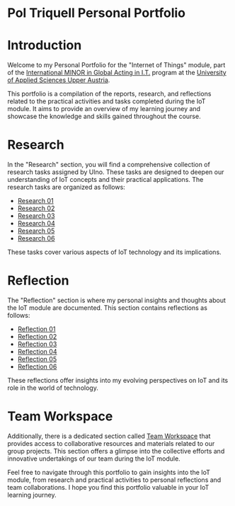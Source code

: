 Pol Triquell Personal Portfolio
==============================

# Introduction
Welcome to my Personal Portfolio for the "Internet of Things" module, part of the [International MINOR in Global Acting in I.T.](https://www-eps-udl-cat.translate.goog/ca/internacional/minor-internacional-global-acting-in-ict-00001/?_x_tr_sl=auto&_x_tr_tl=en-EN&_x_tr_hl=auto) program at the [University of Applied Sciences Upper Austria](https://www.fh-ooe.at/en/).

This portfolio is a compilation of the reports, research, and reflections related to the practical activities and tasks completed during the IoT module. It aims to provide an overview of my learning journey and showcase the knowledge and skills gained throughout the course.

# Research
In the "Research" section, you will find a comprehensive collection of research tasks assigned by Ulno. These tasks are designed to deepen our understanding of IoT concepts and their practical applications. The research tasks are organized as follows:

* [Research 01](/Pol%20Triquell/researches/research01)
* [Research 02](/Pol%20Triquell/researches/research02)
* [Research 03](/Pol%20Triquell/researches/research03)
* [Research 04](/Pol%20Triquell/researches/research04)
* [Research 05](/Pol%20Triquell/researches/research05)
* [Research 06](/Pol%20Triquell/researches/research06)

These tasks cover various aspects of IoT technology and its implications.

# Reflection
The "Reflection" section is where my personal insights and thoughts about the IoT module are documented. This section contains reflections as follows:

* [Reflection 01](/Pol%20Triquell/reflections/reflection01)
* [Reflection 02](/Pol%20Triquell/reflections/reflection02)
* [Reflection 03](/Pol%20Triquell/reflections/reflection03)
* [Reflection 04](/Pol%20Triquell/reflections/reflection04)
* [Reflection 05](/Pol%20Triquell/reflections/reflection05)
* [Reflection 06](/Pol%20Triquell/reflections/reflection06)

These reflections offer insights into my evolving perspectives on IoT and its role in the world of technology.

# Team Workspace
Additionally, there is a dedicated section called [Team Workspace](../Team%20Workspace/README.md) that provides access to collaborative resources and materials related to our group projects. This section offers a glimpse into the collective efforts and innovative undertakings of our team during the IoT module.

Feel free to navigate through this portfolio to gain insights into the IoT module, from research and practical activities to personal reflections and team collaborations. I hope you find this portfolio valuable in your IoT learning journey.
